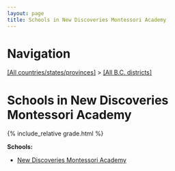 ```yaml
---
layout: page
title: Schools in New Discoveries Montessori Academy
---
```

# Navigation

[[All countries/states/provinces]](../..) > [[All B.C. districts]](..)

# Schools in New Discoveries Montessori Academy

{% include_relative grade.html %}

**Schools:**

- [New Discoveries Montessori Academy](New_Discoveries_Montessori_Academy.md)
